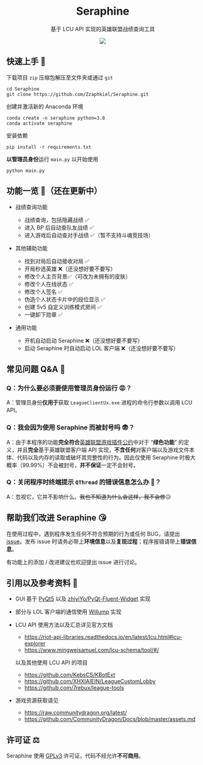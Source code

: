 <h1 align='center'>
    Seraphine
</h1>
<p align='center'>
    基于 LCU API 实现的英雄联盟战绩查询工具
</p>

<p align='center'><img src="https://github.com/Zzaphkiel/Seraphine/assets/60383222/aea50a9d-09a6-46a9-9385-377019f2d071" align="center" /></p>

## 快速上手 🤗
下载项目 `zip` 压缩包解压至文件夹或通过 `git`
```shell
cd Seraphine
git clone https://github.com/Zzaphkiel/Seraphine.git
```
创建并激活新的 Anaconda 环境
```shell
conda create -n seraphine python=3.8
conda activate seraphine
```
安装依赖
```shell
pip install -r requirements.txt
```
**以管理员身份**运行 `main.py` 以开始使用
```shell
python main.py
```

## 功能一览 🥰（还在更新中）
- 战绩查询功能
  - 战绩查询，包括隐藏战绩 ✅
  - 进入 BP 后自动查队友战绩 ✅
  - 进入游戏后自动查对手战绩 ✅（暂不支持斗魂竞技场）

- 其他辅助功能
  - 找到对局后自动接收对局 ✅
  - 开局秒选英雄 ❌（还没想好要不要写）
  - 修改个人主页背景✅（可改为未拥有的皮肤）
  - 修改个人在线状态 ✅
  - 修改个人签名 ✅
  - 伪造个人状态卡片中的段位显示 ✅
  - 创建 5v5 自定义训练模式房间 ✅
  - 一键卸下勋章 ✅

- 通用功能
  - 开机自动启动 Seraphine ❌（还没想好要不要写）
  - 启动 Seraphine 时自动启动 LOL 客户端 ❌（还没想好要不要写）

## 常见问题 Q&A 🤨
### Q：为什么要必须要使用管理员身份运行 😡？

A：管理员身份**仅用于**获取 `LeagueClientUx.exe` 进程的命令行参数以调用 LCU API。

### Q：我会因为使用 Seraphine 而被封号吗 😨？

A：由于本程序的功能**完全符合**[英雄联盟游戏插件公约](https://lol.qq.com/webplat/info/news_version3/152/4579/4581/m3106/201509/381618.shtml)中对于 “**绿色功能**” 的定义，并且**完全**基于英雄联盟客户端 API 实现，**不含任何**对客户端以及游戏文件本体、代码以及内存的读取或破坏其完整性的行为。因此仅使用 Seraphine 时极大概率（99.99%）不会被封号，**并不保证**一定不会封号。

### Q：关闭程序时终端提示 `QThread` 的错误信息怎么办 🤔？

A：忽视它，它并不影响什么。~~我也不知道为什么会这样，我不会修~~😥

## 帮助我们改进 Seraphine 😘
在使用过程中，遇到程序发生任何不符合预期的行为或任何 BUG，请提出 [issue](https://github.com/Zzaphkiel/Seraphine/issues)。发布 issue 时请务必带上**环境信息**以及**复现过程**；程序报错请带上**错误信息**。

有功能上的添加 / 改进建议也欢迎提出 issue 进行讨论。


## 引用以及参考资料 👀
- GUI 基于 [PyQt5](https://www.riverbankcomputing.com/software/pyqt/) 以及 [zhiyiYo/PyQt-Fluent-Widget](https://github.com/zhiyiYo/PyQt-Fluent-Widgets) 实现
- 部分与 LOL 客户端的通信使用 [Willump](https://github.com/elliejs/Willump) 实现
- LCU API 使用方法以及汇总详见官方文档
  - https://riot-api-libraries.readthedocs.io/en/latest/lcu.html#lcu-explorer
  - https://www.mingweisamuel.com/lcu-schema/tool/#/

  以及其他使用 LCU API 的项目
  - https://github.com/KebsCS/KBotExt
  - https://github.com/XHXIAIEIN/LeagueCustomLobby
  - https://github.com/7rebux/league-tools

- 游戏资源获取请见
  - https://raw.communitydragon.org/latest/
  - https://github.com/CommunityDragon/Docs/blob/master/assets.md


## 许可证 ⚖️
Seraphine 使用 [GPLv3](https://github.com/Zzaphkiel/Seraphine/blob/main/LICENSE) 许可证，代码不经允许**不可商用**。
